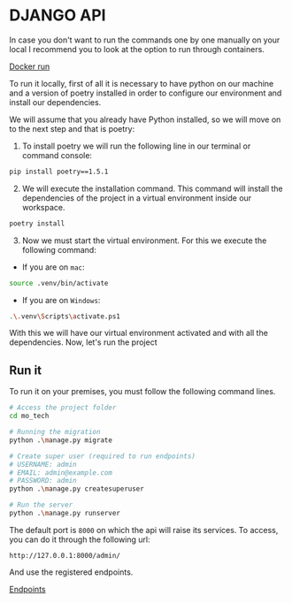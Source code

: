 # DJANGO API

In case you don't want to run the commands one by one manually on your local I recommend you to look at the option to run through containers.

[Docker run](Docker.md)

To run it locally, first of all it is necessary to have python on our machine and a version of poetry installed in order to configure our environment and install our dependencies.

We will assume that you already have Python installed, so we will move on to the next step and that is poetry:

1. To install poetry we will run the following line in our terminal or command console:

```bash
pip install poetry==1.5.1
```

2. We will execute the installation command. This command will install the dependencies of the project in a virtual environment inside our workspace.

```bash
poetry install
```

3. Now we must start the virtual environment. For this we execute the following command:

* If you are on `mac`:
  
```bash
source .venv/bin/activate
```

* If you are on `Windows`:

```bash
.\.venv\Scripts\activate.ps1
```

With this we will have our virtual environment activated and with all the dependencies. Now, let's run the project

## Run it

To run it on your premises, you must follow the following command lines.

```bash
# Access the project folder
cd mo_tech

# Running the migration
python .\manage.py migrate

# Create super user (required to run endpoints)
# USERNAME: admin
# EMAIL: admin@example.com
# PASSWORD: admin
python .\manage.py createsuperuser

# Run the server
python .\manage.py runserver
```

The default port is `8000` on which the api will raise its services. To access, you can do it through the following url:

`http://127.0.0.1:8000/admin/`

And use the registered endpoints.

[Endpoints](Endpoints.md)